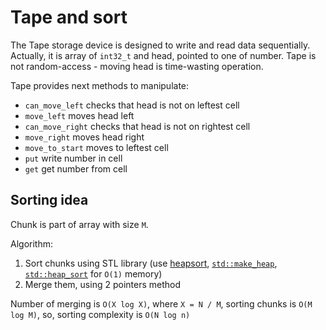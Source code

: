 # Tape and sort

The Tape storage device is designed to write and read data sequentially. 
Actually, it is array of `int32_t` and head, pointed to one of number. 
Tape is not random-access - moving head is time-wasting operation.

Tape provides next methods to manipulate:
* `can_move_left` checks that head is not on leftest cell
* `move_left` moves head left
* `can_move_right` checks that head is not on rightest cell
* `move_right` moves head right 
* `move_to_start` moves to leftest cell
* `put` write number in cell
* `get` get number from cell

## Sorting idea

Chunk is part of array with size `M`.

Algorithm:
1. Sort chunks using STL library (use [heapsort](https://en.wikipedia.org/wiki/Heapsort), [`std::make_heap`](https://en.cppreference.com/w/cpp/algorithm/make_heap), [`std::heap_sort`](https://en.cppreference.com/w/cpp/algorithm/sort_heap) for `O(1)` memory)
2. Merge them, using 2 pointers method

Number of merging is `O(X log X)`, where `X = N / M`, sorting chunks is `O(M log M)`, so, sorting complexity is `O(N log n)`
